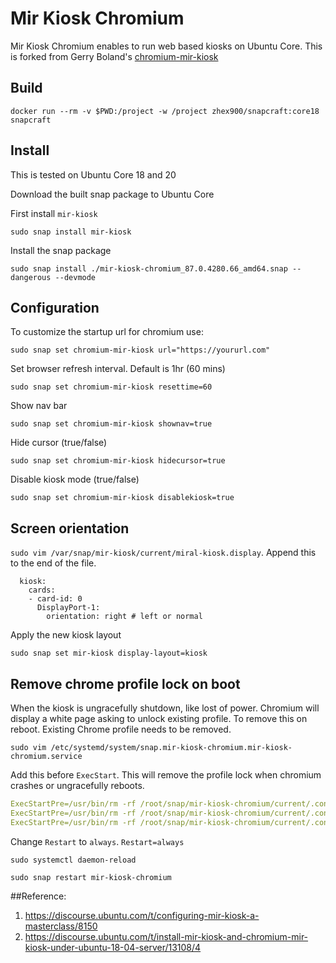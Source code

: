 # Mir Kiosk Chromium 

Mir Kiosk Chromium enables to run web based kiosks on Ubuntu Core. This is forked from Gerry Boland's [chromium-mir-kiosk](https://code.launchpad.net/~gerboland/+git/chromium-snap) 

## Build

`docker run --rm -v $PWD:/project -w /project zhex900/snapcraft:core18 snapcraft`

## Install 

This is tested on Ubuntu Core 18 and 20

Download the built snap package to Ubuntu Core

First install `mir-kiosk`

`sudo snap install mir-kiosk`

Install the snap package

`sudo snap install ./mir-kiosk-chromium_87.0.4280.66_amd64.snap --dangerous --devmode`

## Configuration

To customize the startup url for chromium use:

`sudo snap set chromium-mir-kiosk url="https://yoururl.com"`

Set browser refresh interval. Default is 1hr (60 mins) 

`sudo snap set chromium-mir-kiosk resettime=60`

Show nav bar

`sudo snap set chromium-mir-kiosk shownav=true`

Hide cursor (true/false)

`sudo snap set chromium-mir-kiosk hidecursor=true`

Disable kiosk mode (true/false)

`sudo snap set chromium-mir-kiosk disablekiosk=true`

## Screen orientation

`sudo vim /var/snap/mir-kiosk/current/miral-kiosk.display`. 
Append this to the end of the file.
```
  kiosk:
    cards:
    - card-id: 0
      DisplayPort-1:
        orientation: right # left or normal
```
Apply the new kiosk layout

`sudo snap set mir-kiosk display-layout=kiosk`

## Remove chrome profile lock on boot

When the kiosk is ungracefully shutdown, like lost of power. Chromium will display
a white page asking to unlock existing profile. To remove this on reboot. Existing
Chrome profile needs to be removed.

`sudo vim /etc/systemd/system/snap.mir-kiosk-chromium.mir-kiosk-chromium.service`

Add this before `ExecStart`. This will remove the profile lock when chromium crashes or ungracefully reboots.

```yaml
ExecStartPre=/usr/bin/rm -rf /root/snap/mir-kiosk-chromium/current/.config/chromium/SingletonLock
ExecStartPre=/usr/bin/rm -rf /root/snap/mir-kiosk-chromium/current/.config/chromium/SingletonCookie
ExecStartPre=/usr/bin/rm -rf /root/snap/mir-kiosk-chromium/current/.config/chromium/SingletonSocket
```

Change `Restart` to `always`. `Restart=always`

`sudo systemctl daemon-reload`

`sudo snap restart mir-kiosk-chromium`

##Reference:
1. https://discourse.ubuntu.com/t/configuring-mir-kiosk-a-masterclass/8150
1. https://discourse.ubuntu.com/t/install-mir-kiosk-and-chromium-mir-kiosk-under-ubuntu-18-04-server/13108/4

